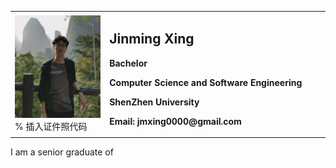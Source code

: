 <table border="0">
  <tr>
    <td width="30%">
      <img src="/jmxing.jpg" width="100%">      % 插入证件照代码
    </td>
    <td width="70%">
      <h2>Jinming Xing</h2>
      <p><b>Bachelor</b></p>
      <p><b>Computer Science and Software Engineering</b></p>
      <p><b>ShenZhen University</b></p>
      <p><b>Email: jmxing0000@gmail.com</b></p>
    </td>
  </tr>
</table>

I am a senior graduate of 
